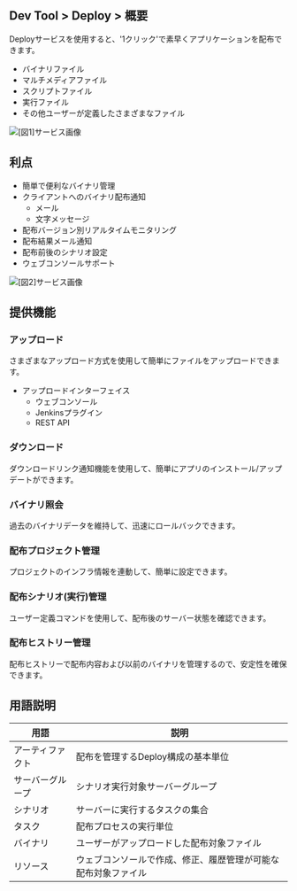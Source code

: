 ## Dev Tool > Deploy > 概要

Deployサービスを使用すると、'1クリック'で素早くアプリケーションを配布できます。

* バイナリファイル
* マルチメディアファイル
* スクリプトファイル
* 実行ファイル
* その他ユーザーが定義したさまざまなファイル 

![[図1]サービス画像](http://static.toastoven.net/prod_tcdeploy/overview/01.png)

## 利点

* 簡単で便利なバイナリ管理
* クライアントへのバイナリ配布通知
    * メール
    * 文字メッセージ  
* 配布バージョン別リアルタイムモニタリング
* 配布結果メール通知
* 配布前後のシナリオ設定
* ウェブコンソールサポート

![[図2]サービス画像](http://static.toastoven.net/prod_tcdeploy/overview/02.png)

## 提供機能

### アップロード
さまざまなアップロード方式を使用して簡単にファイルをアップロードできます。
* アップロードインターフェイス
    * ウェブコンソール
    * Jenkinsプラグイン
    * REST API

### ダウンロード
ダウンロードリンク通知機能を使用して、簡単にアプリのインストール/アップデートができます。

### バイナリ照会
過去のバイナリデータを維持して、迅速にロールバックできます。

### 配布プロジェクト管理
プロジェクトのインフラ情報を連動して、簡単に設定できます。

### 配布シナリオ(実行)管理
ユーザー定義コマンドを使用して、配布後のサーバー状態を確認できます。

### 配布ヒストリー管理
配布ヒストリーで配布内容および以前のバイナリを管理するので、安定性を確保できます。

## 用語説明

| 用語 | 説明 |
| --- | --- |
| アーティファクト | 配布を管理するDeploy構成の基本単位 |
| サーバーグループ | シナリオ実行対象サーバーグループ |
| シナリオ| サーバーに実行するタスクの集合 |
| タスク | 配布プロセスの実行単位 |
| バイナリ | ユーザーがアップロードした配布対象ファイル |
| リソース | ウェブコンソールで作成、修正、履歴管理が可能な配布対象ファイル |
